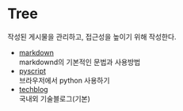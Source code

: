 # Tree
작성된 게시물을 관리하고, 접근성을 높이기 위해 작성한다.<br>

- [markdown](https://boogle1920.tistory.com/13)<br>
 markdownd의 기본적인 문법과 사용방법<br>
- [pyscript](https://boogle1920.tistory.com/15)<br>
  브라우저에서 python 사용하기<br>
- [techblog](https://boogle1920.tistory.com/16)<br>
  국내외 기술블로그(기본)<br>